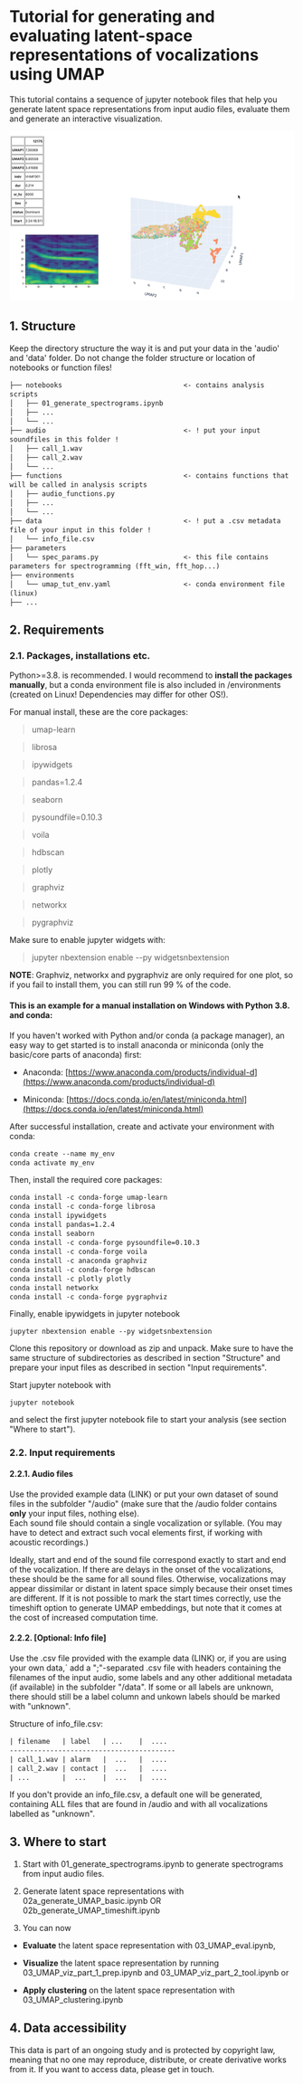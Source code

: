 # Tutorial for generating and evaluating latent-space representations of vocalizations using UMAP


This tutorial contains a sequence of jupyter notebook files that help you generate latent space representations from input audio files, evaluate them and generate an interactive visualization.

<p align="center">
  <img src="/example_imgs/tool_image.png" width="550" height="300" />
</p>

## 1. Structure

Keep the directory structure the way it is and put your data in the 'audio' and 'data' folder. Do not change the folder structure or location of notebooks or function files!

    ├── notebooks                              <- contains analysis scripts
    │   ├── 01_generate_spectrograms.ipynb      
    │   ├── ...           
    │   └── ...        
    ├── audio                                  <- ! put your input soundfiles in this folder !
    │   ├── call_1.wav     
    │   ├── call_2.wav         
    │   └── ...            
    ├── functions                              <- contains functions that will be called in analysis scripts
    │   ├── audio_functions.py            
    │   ├── ...                
    │   └── ...    
    ├── data                                   <- ! put a .csv metadata file of your input in this folder !
    │   └── info_file.csv                     
    ├── parameters                             
    │   └── spec_params.py                     <- this file contains parameters for spectrogramming (fft_win, fft_hop...)
    ├── environments    
    │   └── umap_tut_env.yaml                  <- conda environment file (linux)
    ├── ... 
    
    
## 2. Requirements

### 2.1. Packages, installations etc.

Python>=3.8. is recommended. I would recommend to __install the packages manually__, but a conda environment file is also included in /environments (created on Linux! Dependencies may differ for other OS!).

For manual install, these are the core packages:

>umap-learn

>librosa

>ipywidgets

>pandas=1.2.4

>seaborn

>pysoundfile=0.10.3

>voila

>hdbscan

>plotly

>graphviz

>networkx

>pygraphviz


Make sure to enable jupyter widgets with:
>jupyter nbextension enable --py widgetsnbextension


__NOTE__: Graphviz, networkx and pygraphviz are only required for one plot, so if you fail to install them, you can still run 99 % of the code.


#### This is an example for a manual installation on Windows with Python 3.8. and conda:

If you haven't worked with Python and/or conda (a package manager), an easy way to get started is to install anaconda or miniconda (only the basic/core parts of anaconda) first:

- Anaconda: [https://www.anaconda.com/products/individual-d](https://www.anaconda.com/products/individual-d)

- Miniconda: [https://docs.conda.io/en/latest/miniconda.html](https://docs.conda.io/en/latest/miniconda.html)

After successful installation, create and activate your environment with conda:

```
conda create --name my_env
conda activate my_env
```

Then, install the required core packages:

```
conda install -c conda-forge umap-learn
conda install -c conda-forge librosa
conda install ipywidgets
conda install pandas=1.2.4
conda install seaborn
conda install -c conda-forge pysoundfile=0.10.3
conda install -c conda-forge voila
conda install -c anaconda graphviz
conda install -c conda-forge hdbscan
conda install -c plotly plotly
conda install networkx
conda install -c conda-forge pygraphviz
```

Finally, enable ipywidgets in jupyter notebook

```
jupyter nbextension enable --py widgetsnbextension
```

Clone this repository or download as zip and unpack. Make sure to have the same structure of subdirectories as described in section "Structure" and prepare your input files as described in section "Input requirements".


Start jupyter notebook with
```
jupyter notebook
```

and select the first jupyter notebook file to start your analysis (see section "Where to start").


### 2.2. Input requirements

#### 2.2.1. Audio files

Use the provided example data (LINK) or put your own dataset of sound files in the subfolder "/audio" (make sure that the /audio folder contains __only__ your input files, nothing else).  
Each sound file should contain a single vocalization or syllable.
(You may have to detect and extract such vocal elements first, if working with acoustic recordings.)

Ideally, start and end of the sound file correspond exactly to start and end of the vocalization. 
If there are delays in the onset of the vocalizations, these should be the same for all sound files. 
Otherwise, vocalizations may appear dissimilar or distant in latent space simply because their onset times are different. 
If it is not possible to mark the start times correctly, use the timeshift option to generate UMAP embeddings,
but note that it comes at the cost of increased computation time.

#### 2.2.2. [Optional: Info file]

Use the .csv file provided with the example data (LINK) or, if you are using your own data,´ add a ";"-separated .csv file with headers containing the filenames of the input audio, some labels and any other additional metadata (if available) in the subfolder "/data". 
If some or all labels are unknown, there should still be a label column and unkown labels should be marked with "unknown".

Structure of info_file.csv:

    | filename   | label   | ...    |  .... 
    -----------------------------------------
    | call_1.wav | alarm   |  ...   |  ....   
    | call_2.wav | contact |  ...   |  ....  
    | ...        |  ...    |  ...   |  ....   

If you don't provide an info_file.csv, a default one will be generated, containing ALL files that are found in /audio and with all vocalizations labelled as "unknown".


## 3. Where to start

1. Start with 01_generate_spectrograms.ipynb to generate spectrograms from input audio files.
2. Generate latent space representations with 02a_generate_UMAP_basic.ipynb OR 02b_generate_UMAP_timeshift.ipynb 

3. You can now 
- __Evaluate__ the latent space representation with 03_UMAP_eval.ipynb,
 
- __Visualize__ the latent space representation by running 03_UMAP_viz_part_1_prep.ipynb and 03_UMAP_viz_part_2_tool.ipynb or

- __Apply clustering__ on the latent space representation with 03_UMAP_clustering.ipynb 


## 4. Data accessibility

This data is part of an ongoing study and is protected by copyright law, meaning that no one may reproduce, distribute, or create derivative works from it. If you want to access data, please get in touch.

